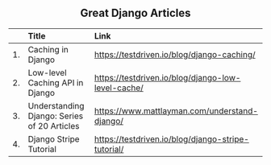 <h2 style="text-align: center;" >Great Django Articles</h2>

|  | Title      | Link            | 
|:---:| :---      |    :----   |  
|1.|    Caching in Django  |      https://testdriven.io/blog/django-caching/  | 
|2. | Low-level Caching API in Django  |      https://testdriven.io/blog/django-low-level-cache/   |
|3.|  Understanding Django: Series of 20 Articles  |    https://www.mattlayman.com/understand-django/  |
|4.|  Django Stripe Tutorial |   https://testdriven.io/blog/django-stripe-tutorial/  |